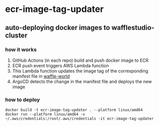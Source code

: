 # ecr-image-tag-updater
## auto-deploying docker images to wafflestudio-cluster

### how it works
1. GitHub Actions (in each repo) build and push docker image to ECR
2. ECR push event triggers AWS Lambda function
3. This Lambda function updates the image tag of the corresponding manifest file in [waffle-world](https://github.com/wafflestudio/waffle-world)
4. ArgoCD detects the change in the manifest file and deploys the new image

### how to deploy
```
docker build -t ecr-image-tag-updater . --platform linux/amd64
docker run --platform linux/amd64 -v ~/.aws/credentials:/root/.aws/credentials -it ecr-image-tag-updater
```
